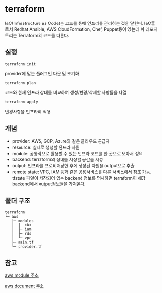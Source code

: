 # terraform

IaC(Infrastructure as Code)는 코드를 통해 인프라를 관리하는 것을 말한다.
IaC툴로서 Redhat Ansible, AWS CloudFormation, Chef, Puppet등이 있는데 이 레포지토리는 Terraform의 코드를 다룬다.

## 실행

```
terraform init
```

provider에 맞는 플러그인 다운 및 초기화

```
terraform plan
```

코드와 현재 인프라 상태를 비교하여 생성/변경/삭제할 사항들을 나열

```
terraform apply
```

변경사항을 인프라에 적용

## 개념

- provider: AWS, GCP, Azure와 같은 클라우드 공급자
- resource: 실제로 생성할 인프라 자원
- module: 공통적으로 활용할 수 있는 인프라 코드를 한 곳으로 모아서 정의
- backend: terraform의 상태를 저장할 공간을 지정
- output: 인프라를 프로비저닝한 후에 생성된 자원을 output으로 추출
- remote state: VPC, IAM 등과 같은 공용서비스를 다른 서비스에서 참조 가능. tfstate 파일이 저장되어 있는 backend 정보를 명시하면 terraform이 해당 backend에서 output정보들을 가져온다.

## 폴더 구조

```
terraform
└─ aws
   ├─ modules
   │  ├─ eks
   │  ├─ iam
   │  ├─ rds
   │  └─ vpc
   ├─ main.tf
   └─ provider.tf
```

## 참고

[aws module 주소](https://registry.terraform.io/namespaces/terraform-aws-modules)

[aws document 주소](https://registry.terraform.io/providers/hashicorp/aws/latest/docs)
